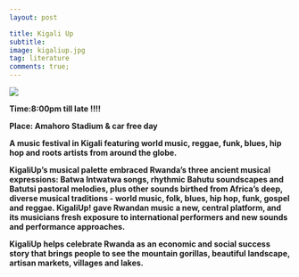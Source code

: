 ```yaml
---
layout: post

title: Kigali Up
subtitle: 
image: kigaliup.jpg
tag: literature
comments: true;
---
```


<img src="{{site.github.url}}/img/kigaliup.jpg">

<strong>Time:8:00pm till late !!!!

<strong>Place: Amahoro Stadium & car free day

<strong>

A music festival in Kigali featuring world music, reggae, funk, blues, hip hop and roots artists from around the globe.


KigaliUp’s musical palette embraced Rwanda’s three ancient musical expressions: Batwa Intwatwa songs, rhythmic Bahutu soundscapes and Batutsi pastoral melodies, plus other sounds birthed from Africa’s deep, diverse musical traditions - world music, folk, blues, hip hop, funk, gospel and reggae. KigaliUp! gave Rwandan music a new, central platform, and its musicians fresh exposure to international performers and new sounds and performance approaches. 

KigaliUp helps celebrate Rwanda as an economic and social success story that brings people to see the mountain gorillas, beautiful landscape, artisan markets, villages and lakes. 